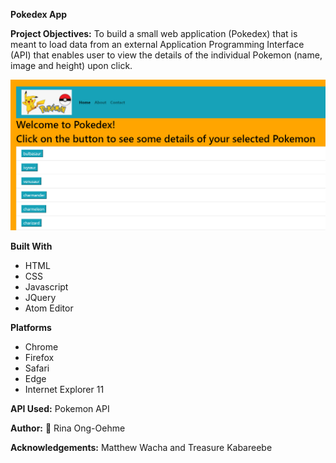 **Pokedex App**

**Project Objectives:**
To build a small web application (Pokedex) that is meant to load data from an external Application Programming Interface (API)
that enables user to view the details of the individual Pokemon (name, image and height) upon click.

![pokedex png](img/pokedex_app.png)

**Built With**
* HTML
* CSS
* Javascript
* JQuery
* Atom Editor

**Platforms**
* Chrome
* Firefox
* Safari
* Edge
* Internet Explorer 11

**API Used:**
Pokemon API

**Author:**
:camel: Rina Ong-Oehme

**Acknowledgements:**
Matthew Wacha and Treasure Kabareebe
